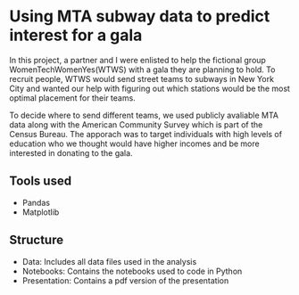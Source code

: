 # Using MTA subway data to predict interest for a gala

In this project, a partner and I were enlisted to help the fictional group WomenTechWomenYes(WTWS) with a gala they are planning to hold. To recruit people, WTWS would send street teams to subways in New York City and wanted our help with figuring out which stations would be the most optimal placement for their teams.

To decide where to send different teams, we used publicly avaliable MTA data along with the American Community Survey which is part of the Census Bureau. The apporach was to target individuals with high levels of education who we thought would have higher incomes and be more interested in donating to the gala.

## Tools used
* Pandas
* Matplotlib

## Structure
* Data: Includes all data files used in the analysis
* Notebooks: Contains the notebooks used to code in Python
* Presentation: Contains a pdf version of the presentation
